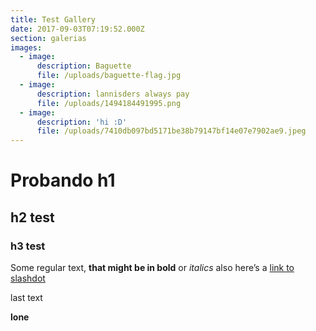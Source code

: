 ```yaml
---
title: Test Gallery
date: 2017-09-03T07:19:52.000Z
section: galerias
images:
  - image:
      description: Baguette
      file: /uploads/baguette-flag.jpg
  - image:
      description: lannisders always pay
      file: /uploads/1494184491995.png
  - image:
      description: 'hi :D'
      file: /uploads/7410db097bd5171be38b79147bf14e07e7902ae9.jpeg
---
```

# Probando h1

## h2 test

### h3 test

Some regular text, **that might be in bold** or *italics* also here’s a [link to slashdot](https://slashdot.org)

last text

**lone**
